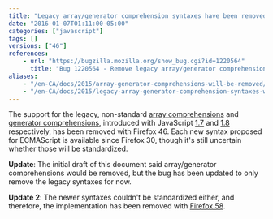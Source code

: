 ```yaml
---
title: "Legacy array/generator comprehension syntaxes have been removed"
date: "2016-01-07T01:11:00-05:00"
categories: ["javascript"]
tags: []
versions: ["46"]
references:
    - url: "https://bugzilla.mozilla.org/show_bug.cgi?id=1220564"
      title: "Bug 1220564 - Remove legacy array/generator comprehension."
aliases:
    - "/en-CA/docs/2015/array-generator-comprehensions-will-be-removed/"
    - "/en-CA/docs/2015/legacy-array-generator-comprehension-syntaxes-will-be-removed/"
---
```

The support for the legacy, non-standard [array comprehensions](https://developer.mozilla.org/docs/Web/JavaScript/Reference/Operators/Array_comprehensions#Differences_to_the_older_JS1.7JS1.8_comprehensions) and [generator comprehensions](https://developer.mozilla.org/docs/Web/JavaScript/Reference/Operators/Generator_comprehensions#Differences_to_the_older_JS1.7JS1.8_comprehensions), introduced with JavaScript [1.7](https://developer.mozilla.org/docs/Web/JavaScript/New_in_JavaScript/1.7) and [1.8](https://developer.mozilla.org/docs/Web/JavaScript/New_in_JavaScript/1.8) respectively, has been removed with Firefox 46. Each new syntax proposed for ECMAScript is available since Firefox 30, though it's still uncertain whether those will be standardized.

**Update**: The initial draft of this document said array/generator comprehensions would be removed, but the bug has been updated to only remove the legacy syntaxes for now.

**Update 2**: The newer syntaxes couldn't be standardized either, and therefore, the implementation has been removed with [Firefox 58](https://www.fxsitecompat.com/en-CA/docs/2017/array-generator-comprehension-support-has-been-removed/).
